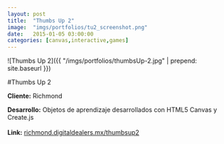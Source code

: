 ```yaml
---
layout:	post
title:	"Thumbs Up 2"
image:	"imgs/portfolios/tu2_screenshot.png"
date:   2015-01-05 03:00:00
categories: [canvas,interactive,games]
---
```

![Thumbs Up 2]({{ "/imgs/portfolios/thumbsUp-2.jpg" | prepend: site.baseurl }})

#Thumbs Up 2

**Cliente:** Richmond

**Desarrollo:** Objetos de aprendizaje desarrollados con HTML5 Canvas y Create.js
<br><br>
**Link:**
<a class="link" href="http://richmond.digitaldealers.mx/thumbsup2/" target="blank"> richmond.digitaldealers.mx/thumbsup2</a>